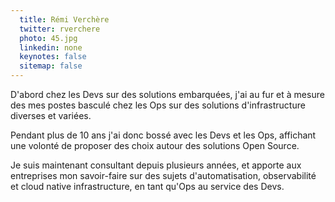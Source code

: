 ```yaml
---
  title: Rémi Verchère
  twitter: rverchere
  photo: 45.jpg
  linkedin: none
  keynotes: false
  sitemap: false
---
```

D'abord chez les Devs sur des solutions embarquées, j'ai au fur et à mesure des mes postes basculé chez les Ops sur des solutions d'infrastructure diverses et variées.

Pendant plus de 10 ans j'ai donc bossé avec les Devs et les Ops, affichant une volonté de proposer des choix autour des solutions Open Source.

Je suis maintenant consultant depuis plusieurs années, et apporte aux entreprises mon savoir-faire sur des sujets d'automatisation, observabilité et cloud native infrastructure, en tant qu'Ops au service des Devs.
